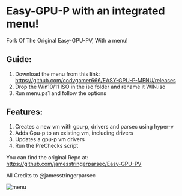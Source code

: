 # Easy-GPU-P with an integrated menu!
Fork Of The Original Easy-GPU-PV, With a menu!

## Guide:
1. Download the menu from this link: https://github.com/codygamer666/EASY-GPU-P-MENU/releases 
2. Drop the Win10/11 ISO in the iso folder and rename it WIN.iso
3. Run menu.ps1 and follow the options

## Features:
1. Creates a new vm with gpu-p, drivers and parsec using hyper-v
2. Adds Gpu-p to an existing vm, including drivers
3. Updates a gpu-p vm drivers
4. Run the PreChecks script

You can find the original Repo at: https://github.com/jamesstringerparsec/Easy-GPU-PV

All Credits to @jamesstringerparsec

![menu](https://user-images.githubusercontent.com/96527590/149374219-28d1398f-a3d2-4581-9cfe-eab1c2d9a651.JPG)
